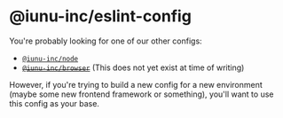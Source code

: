 # @iunu-inc/eslint-config

You're probably looking for one of our other configs:

-   [`@iunu-inc/node`](../eslint-config-node/README.md)
-   ~~[`@iunu-inc/browser`](../eslint-config-browser/README.md)~~ (This does not yet exist at time of writing)

However, if you're trying to build a new config for a new environment (maybe some new frontend framework or something), you'll want to use this config as your base.
